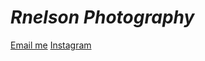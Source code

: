# ***Rnelson Photography***
[Email me](mailto:photo.r.nelson@gmail.com)
[Instagram](https://www.instagram.com/rnelson_photography?utm_source=ig_web_button_share_sheet&igsh=ZDNlZDc0MzIxNw==)
